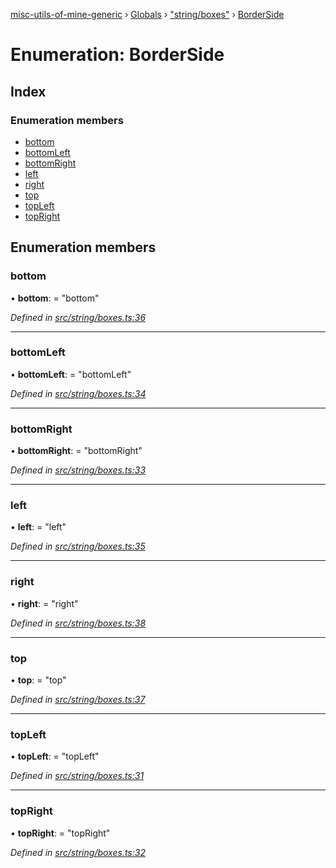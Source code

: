 [misc-utils-of-mine-generic](../README.md) › [Globals](../globals.md) › ["string/boxes"](../modules/_string_boxes_.md) › [BorderSide](_string_boxes_.borderside.md)

# Enumeration: BorderSide

## Index

### Enumeration members

* [bottom](_string_boxes_.borderside.md#bottom)
* [bottomLeft](_string_boxes_.borderside.md#bottomleft)
* [bottomRight](_string_boxes_.borderside.md#bottomright)
* [left](_string_boxes_.borderside.md#left)
* [right](_string_boxes_.borderside.md#right)
* [top](_string_boxes_.borderside.md#top)
* [topLeft](_string_boxes_.borderside.md#topleft)
* [topRight](_string_boxes_.borderside.md#topright)

## Enumeration members

###  bottom

• **bottom**: = "bottom"

*Defined in [src/string/boxes.ts:36](https://github.com/cancerberoSgx/misc-utils-of-mine/blob/3f33ab6/misc-utils-of-mine-generic/src/string/boxes.ts#L36)*

___

###  bottomLeft

• **bottomLeft**: = "bottomLeft"

*Defined in [src/string/boxes.ts:34](https://github.com/cancerberoSgx/misc-utils-of-mine/blob/3f33ab6/misc-utils-of-mine-generic/src/string/boxes.ts#L34)*

___

###  bottomRight

• **bottomRight**: = "bottomRight"

*Defined in [src/string/boxes.ts:33](https://github.com/cancerberoSgx/misc-utils-of-mine/blob/3f33ab6/misc-utils-of-mine-generic/src/string/boxes.ts#L33)*

___

###  left

• **left**: = "left"

*Defined in [src/string/boxes.ts:35](https://github.com/cancerberoSgx/misc-utils-of-mine/blob/3f33ab6/misc-utils-of-mine-generic/src/string/boxes.ts#L35)*

___

###  right

• **right**: = "right"

*Defined in [src/string/boxes.ts:38](https://github.com/cancerberoSgx/misc-utils-of-mine/blob/3f33ab6/misc-utils-of-mine-generic/src/string/boxes.ts#L38)*

___

###  top

• **top**: = "top"

*Defined in [src/string/boxes.ts:37](https://github.com/cancerberoSgx/misc-utils-of-mine/blob/3f33ab6/misc-utils-of-mine-generic/src/string/boxes.ts#L37)*

___

###  topLeft

• **topLeft**: = "topLeft"

*Defined in [src/string/boxes.ts:31](https://github.com/cancerberoSgx/misc-utils-of-mine/blob/3f33ab6/misc-utils-of-mine-generic/src/string/boxes.ts#L31)*

___

###  topRight

• **topRight**: = "topRight"

*Defined in [src/string/boxes.ts:32](https://github.com/cancerberoSgx/misc-utils-of-mine/blob/3f33ab6/misc-utils-of-mine-generic/src/string/boxes.ts#L32)*
